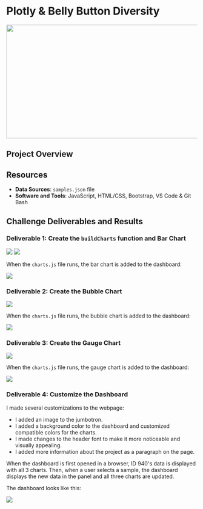 # Plotly & Belly Button Diversity
<img src="static/images/belly_button_readme_header.jpg" width="1000" height="300">

## Project Overview


## Resources
- **Data Sources**: `samples.json` file
- **Software and Tools**: JavaScript, HTML/CSS, Bootstrap, VS Code & Git Bash

## Challenge Deliverables and Results

### Deliverable 1: Create the `buildCharts` function and Bar Chart

<img src="static/images/Delv 1_buildCharts function.PNG">

<img src="static/images/Delv 1_bar chart js.PNG">

When the `charts.js` file runs, the bar chart is added to the dashboard:

<img src="static/images/Delv 1_bar chart.PNG">


### Deliverable 2: Create the Bubble Chart

<img src="static/images/Delv 2_bubble chart js.PNG">

When the `charts.js` file runs, the bubble chart is added to the dashboard:

<img src="static/images/Delv 2_bubble chart.PNG">


### Deliverable 3: Create the Gauge Chart

<img src="static/images/Delv 3_gauge chart js.PNG">

When the `charts.js` file runs, the gauge chart is added to the dashboard:

<img src="static/images/Delv 3_gauge chart.PNG">


### Deliverable 4: Customize the Dashboard
I made several customizations to the webpage:
- I added an image to the jumbotron.
- I added a background color to the dashboard and customized compatible colors for the charts.
- I made changes to the header font to make it more noticeable and visually appealing.
- I added more information about the project as a paragraph on the page.

When the dashboard is first opened in a browser, ID 940's data is displayed with all 3 charts. Then, when a user selects a sample, the dashboard displays the new data in the panel and all three charts are updated. 

The dashboard looks like this:

<img src="static/images/Delv 4_BBB Dashboard.PNG">
